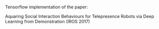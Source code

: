 Tensorflow implementation of the paper: 

Aquaring Social Interaction Behaviours for Telepresence Robots via Deep Learning from Demonstration (IROS 2017)
